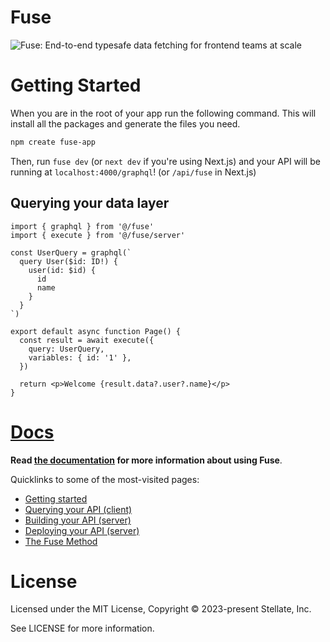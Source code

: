 # Fuse

![Fuse: End-to-end typesafe data fetching for frontend teams at scale](https://images.ctfassets.net/yq1dddfl2vc7/6EDzUh3emBY3uQqoxulmPA/4bcd85b059cf6431e791cb36f5be88c4/twitter_header.png)

# Getting Started

When you are in the root of your app run the following command. This will
install all the packages and generate the files you need.

```sh
npm create fuse-app
```

Then, run `fuse dev` (or `next dev` if you're using Next.js) and your API will be running at `localhost:4000/graphql`! (or `/api/fuse` in Next.js)

## Querying your data layer

```tsx
import { graphql } from '@/fuse'
import { execute } from '@/fuse/server'

const UserQuery = graphql(`
  query User($id: ID!) {
    user(id: $id) {
      id
      name
    }
  }
`)

export default async function Page() {
  const result = await execute({
    query: UserQuery,
    variables: { id: '1' },
  })

  return <p>Welcome {result.data?.user?.name}</p>
}
```

# [Docs](https://fusejs.org/docs)

**Read [the documentation](https://fusejs.org/docs) for more information about using Fuse**.

Quicklinks to some of the most-visited pages:

- [Getting started](https://fusedata.dev/docs)
- [Querying your API (client)](https://fusedata.dev/docs/client)
- [Building your API (server)](https://fusedata.dev/docs/server/queries-and-mutations)
- [Deploying your API (server)](https://fusedata.dev/docs/deployment)
- [The Fuse Method](https://fusedata.dev/docs/fuse-method)

# License

Licensed under the MIT License, Copyright © 2023-present Stellate, Inc.

See LICENSE for more information.
